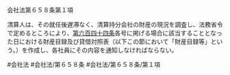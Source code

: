 会社法第６５８条第１項

清算人は、その就任後遅滞なく、清算持分会社の財産の現況を調査し、法務省令で定めるところにより、[第六百四十四条](会社法＿＿＿＿第６４４条)各号に掲げる場合に該当することとなった日における財産目録及び貸借対照表（以下この節において「財産目録等」という。）を作成し、各社員にその内容を通知しなければならない。

#会社法
#会社法/第６５８条
#会社法/第６５８条/第１項
